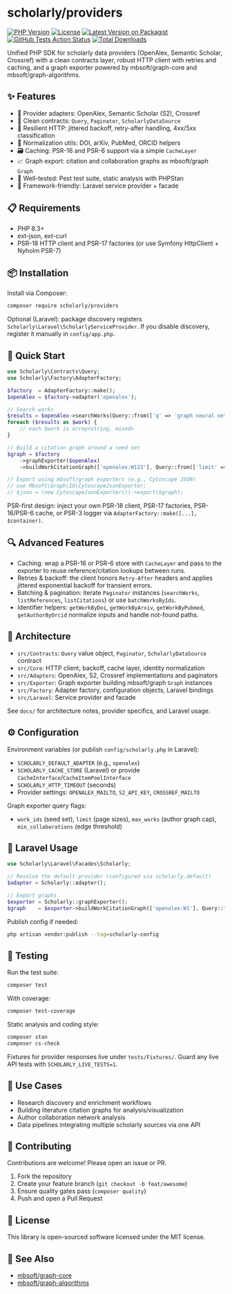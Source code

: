 # scholarly/providers

[![PHP Version](https://img.shields.io/badge/php-%5E8.3-blue.svg)](https://php.net)
[![License](https://img.shields.io/badge/license-MIT-brightgreen.svg)](LICENSE)
[![Latest Version on Packagist](https://img.shields.io/packagist/v/scholarly/providers.svg?style=flat-square)](https://packagist.org/packages/scholarly/providers)
[![GitHub Tests Action Status](https://img.shields.io/github/actions/workflow/status/mbsoft31/scholarly-providers/ci.yml?branch=main&style=flat-square)](https://github.com/mbsoft31/scholarly-providers/actions)
[![Total Downloads](https://img.shields.io/packagist/dt/scholarly/providers.svg?style=flat-square)](https://packagist.org/packages/scholarly/providers)

Unified PHP SDK for scholarly data providers (OpenAlex, Semantic Scholar, Crossref) with a clean contracts layer, robust HTTP client with retries and caching, and a graph exporter powered by mbsoft/graph-core and mbsoft/graph-algorithms.

## ✨ Features

- 🔌 Provider adapters: OpenAlex, Semantic Scholar (S2), Crossref
- 🧩 Clean contracts: `Query`, `Paginator`, `ScholarlyDataSource`
- 🔁 Resilient HTTP: jittered backoff, retry-after handling, 4xx/5xx classification
- 🧠 Normalization utils: DOI, arXiv, PubMed, ORCID helpers
- 🗃️ Caching: PSR-16 and PSR-6 support via a simple `CacheLayer`
- 📈 Graph export: citation and collaboration graphs as mbsoft/graph `Graph`
- 🧪 Well-tested: Pest test suite, static analysis with PHPStan
- 🧰 Framework-friendly: Laravel service provider + facade

## 📋 Requirements

- PHP 8.3+
- ext-json, ext-curl
- PSR-18 HTTP client and PSR-17 factories (or use Symfony HttpClient + Nyholm PSR-7)

## 📦 Installation

Install via Composer:

```bash
composer require scholarly/providers
```

Optional (Laravel): package discovery registers `Scholarly\Laravel\ScholarlyServiceProvider`. If you disable discovery, register it manually in `config/app.php`.

## 🚀 Quick Start

```php
use Scholarly\Contracts\Query;
use Scholarly\Factory\AdapterFactory;

$factory  = AdapterFactory::make();
$openAlex = $factory->adapter('openalex');

// Search works
$results = $openAlex->searchWorks(Query::from(['q' => 'graph neural networks', 'limit' => 25]));
foreach ($results as $work) {
    // each $work is array<string, mixed>
}

// Build a citation graph around a seed set
$graph = $factory
    ->graphExporter($openAlex)
    ->buildWorkCitationGraph(['openalex:W123'], Query::from(['limit' => 50]));

// Export using mbsoft/graph exporters (e.g., Cytoscape JSON)
// use Mbsoft\Graph\IO\CytoscapeJsonExporter;
// $json = (new CytoscapeJsonExporter())->export($graph);
```

PSR-first design: inject your own PSR-18 client, PSR-17 factories, PSR-16/PSR-6 cache, or PSR-3 logger via `AdapterFactory::make([...], $container)`.

## 🔍 Advanced Features

- Caching: wrap a PSR-16 or PSR-6 store with `CacheLayer` and pass to the exporter to reuse reference/citation lookups between runs.
- Retries & backoff: the client honors `Retry-After` headers and applies jittered exponential backoff for transient errors.
- Batching & pagination: iterate `Paginator` instances (`searchWorks`, `listReferences`, `listCitations`) or use `batchWorksByIds`.
- Identifier helpers: `getWorkByDoi`, `getWorkByArxiv`, `getWorkByPubmed`, `getAuthorByOrcid` normalize inputs and handle not-found paths.

## 🧱 Architecture

- `src/Contracts`: `Query` value object, `Paginator`, `ScholarlyDataSource` contract
- `src/Core`: HTTP client, backoff, cache layer, identity normalization
- `src/Adapters`: OpenAlex, S2, Crossref implementations and paginators
- `src/Exporter`: Graph exporter building mbsoft/graph `Graph` instances
- `src/Factory`: Adapter factory, configuration objects, Laravel bindings
- `src/Laravel`: Service provider and facade

See `docs/` for architecture notes, provider specifics, and Laravel usage.

## ⚙️ Configuration

Environment variables (or publish `config/scholarly.php` in Laravel):

- `SCHOLARLY_DEFAULT_ADAPTER` (e.g., `openalex`)
- `SCHOLARLY_CACHE_STORE` (Laravel) or provide `CacheInterface`/`CacheItemPoolInterface`
- `SCHOLARLY_HTTP_TIMEOUT` (seconds)
- Provider settings: `OPENALEX_MAILTO`, `S2_API_KEY`, `CROSSREF_MAILTO`

Graph exporter query flags:

- `work_ids` (seed set), `limit` (page sizes), `max_works` (author graph cap), `min_collaborations` (edge threshold)

## 🧰 Laravel Usage

```php
use Scholarly\Laravel\Facades\Scholarly;

// Resolve the default provider (configured via scholarly.default)
$adapter = Scholarly::adapter();

// Export graphs
$exporter = Scholarly::graphExporter();
$graph    = $exporter->buildWorkCitationGraph(['openalex:W1'], Query::from(['limit' => 50]));
```

Publish config if needed:

```bash
php artisan vendor:publish --tag=scholarly-config
```

## 🧪 Testing

Run the test suite:

```bash
composer test
```

With coverage:

```bash
composer test-coverage
```

Static analysis and coding style:

```bash
composer stan
composer cs-check
```

Fixtures for provider responses live under `tests/Fixtures/`. Guard any live API tests with `SCHOLARLY_LIVE_TESTS=1`.

## 🎯 Use Cases

- Research discovery and enrichment workflows
- Building literature citation graphs for analysis/visualization
- Author collaboration network analysis
- Data pipelines integrating multiple scholarly sources via one API

## 🤝 Contributing

Contributions are welcome! Please open an issue or PR.

1. Fork the repository
2. Create your feature branch (`git checkout -b feat/awesome`)
3. Ensure quality gates pass (`composer quality`)
4. Push and open a Pull Request

## 📝 License

This library is open-sourced software licensed under the MIT license.

## 🔗 See Also

- [mbsoft/graph-core](https://github.com/mbsoft31/graph-core)
- [mbsoft/graph-algorithms](https://github.com/mbsoft31/graph-algorithms)
